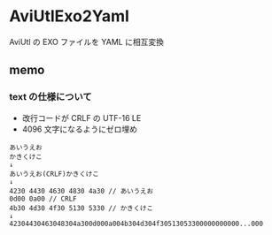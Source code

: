 # AviUtlExo2Yaml

AviUtl の EXO ファイルを YAML に相互変換

## memo

### text の仕様について

- 改行コードが CRLF の UTF-16 LE
- 4096 文字になるようにゼロ埋め

```
あいうえお
かきくけこ
↓
あいうえお(CRLF)かきくけこ
↓
4230 4430 4630 4830 4a30 // あいうえお
0d00 0a00 // CRLF
4b30 4d30 4f30 5130 5330 // かきくけこ
↓
42304430463048304a300d000a004b304d304f30513053300000000000...000
```
